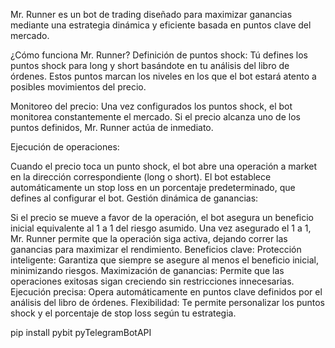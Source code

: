 Mr. Runner es un bot de trading diseñado para maximizar ganancias mediante una estrategia dinámica y eficiente basada en puntos clave del mercado. 

¿Cómo funciona Mr. Runner?
Definición de puntos shock:
Tú defines los puntos shock para long y short basándote en tu análisis del libro de órdenes. Estos puntos marcan los niveles en los que el bot estará atento a posibles movimientos del precio.

Monitoreo del precio:
Una vez configurados los puntos shock, el bot monitorea constantemente el mercado. Si el precio alcanza uno de los puntos definidos, Mr. Runner actúa de inmediato.

Ejecución de operaciones:

Cuando el precio toca un punto shock, el bot abre una operación a market en la dirección correspondiente (long o short).
El bot establece automáticamente un stop loss en un porcentaje predeterminado, que defines al configurar el bot.
Gestión dinámica de ganancias:

Si el precio se mueve a favor de la operación, el bot asegura un beneficio inicial equivalente al 1 a 1 del riesgo asumido.
Una vez asegurado el 1 a 1, Mr. Runner permite que la operación siga activa, dejando correr las ganancias para maximizar el rendimiento.
Beneficios clave:
Protección inteligente: Garantiza que siempre se asegure al menos el beneficio inicial, minimizando riesgos.
Maximización de ganancias: Permite que las operaciones exitosas sigan creciendo sin restricciones innecesarias.
Ejecución precisa: Opera automáticamente en puntos clave definidos por el análisis del libro de órdenes.
Flexibilidad: Te permite personalizar los puntos shock y el porcentaje de stop loss según tu estrategia.


pip install pybit 
pyTelegramBotAPI
